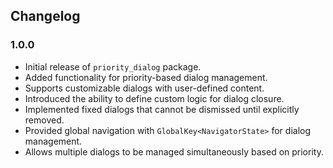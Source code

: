 ## Changelog

### 1.0.0
- Initial release of `priority_dialog` package.
- Added functionality for priority-based dialog management.
- Supports customizable dialogs with user-defined content.
- Introduced the ability to define custom logic for dialog closure.
- Implemented fixed dialogs that cannot be dismissed until explicitly removed.
- Provided global navigation with `GlobalKey<NavigatorState>` for dialog management.
- Allows multiple dialogs to be managed simultaneously based on priority.
